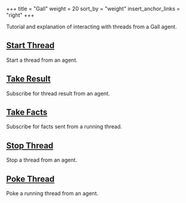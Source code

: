 +++
title = "Gall"
weight = 20
sort_by = "weight"
insert_anchor_links = "right"
+++

Tutorial and explanation of interacting with threads from a Gall agent.

## [Start Thread](/guides/additional/threads/gall/start-thread)

Start a thread from an agent.

## [Take Result](/guides/additional/threads/gall/take-result)

Subscribe for thread result from an agent.

## [Take Facts](/guides/additional/threads/gall/take-facts)

Subscribe for facts sent from a running thread.

## [Stop Thread](/guides/additional/threads/gall/stop-thread)

Stop a thread from an agent.

## [Poke Thread](/guides/additional/threads/gall/poke-thread)

Poke a running thread from an agent.
